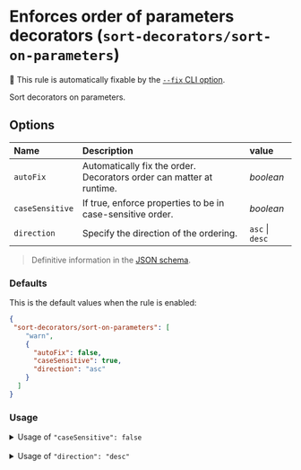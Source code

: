 # Enforces order of parameters decorators (`sort-decorators/sort-on-parameters`)

🔧 This rule is automatically fixable by the [`--fix` CLI option](https://eslint.org/docs/latest/user-guide/command-line-interface#--fix).

<!-- end auto-generated rule header -->

Sort decorators on parameters.

## Options

| Name            | Description                                                              | value           |
|:----------------|:-------------------------------------------------------------------------|:----------------|
| `autoFix`       | Automatically fix the order.<br/>Decorators order can matter at runtime. | *boolean*       |
| `caseSensitive` | If true, enforce properties to be in case-sensitive order.               | *boolean*       |
| `direction`     | Specify the direction of the ordering.                                   | `asc` \| `desc` |

> Definitive information in the [JSON schema](../../src/lib/sort-rule/sort-rule.options.schema.json).

### Defaults

This is the default values when the rule is enabled:

```json
{
 "sort-decorators/sort-on-parameters": [
    "warn",
    {
      "autoFix": false,
      "caseSensitive": true,
      "direction": "asc"
    }
  ]
}
```

### Usage

<details>
<summary>Usage of <code>"caseSensitive": false</code></summary>

#### Configuration

```json
{
 "sort-decorators/sort-on-parameters": [
    "warn",
    {
      "caseSensitive": false
    }
  ]
}
```

#### ❌ Invalid

```typescript
class MyClass {
  public run(@B @a @c parameter?: number) {}
}
```

#### ✅ Valid

```typescript
class MyClass {
  public run(@a @B @c parameter?: number) {}
}
```

</details>

<br />

<details>
<summary>Usage of <code>"direction": "desc"</code></summary>

#### Configuration

```json
{
  "sort-decorators/sort-on-parameters": [
    "warn",
    {
      "direction": "desc"
    }
  ]
}
```

#### ❌ Invalid

```typescript
class MyClass {
  public run(
    @A
    @B
    parameter?: number
  ) {}
}
```

#### ✅ Valid

```typescript
class MyClass {
  public run(
    @B
    @A
    parameter?: number
  ) {}
}
```

</details>

<br />
